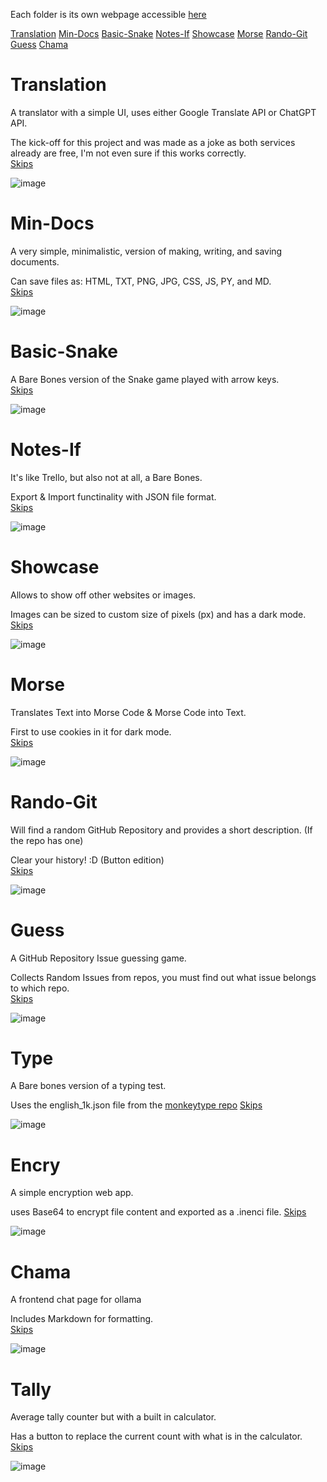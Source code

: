 Each folder is its own webpage accessible [here](https://cellijel.github.io/Websites)

[Translation](#translation)
[Min-Docs](#min-docs)
[Basic-Snake](#basic-snake)
[Notes-If](#notes-if)
[Showcase](#showcase)
[Morse](#morse)
[Rando-Git](#rando-git)
[Guess](#guess)
[Chama](#chama)
# Translation
A translator with a simple UI, uses either Google Translate API or ChatGPT API.

The kick-off for this project and was made as a joke as both services already are free, I'm not even sure if this works correctly.<br>
[Skips](#about-this-repository)

![image](https://github.com/user-attachments/assets/6788faa2-a0ae-40f9-9d9c-0565e7ffdb07)

# Min-Docs
A very simple, minimalistic, version of making, writing, and saving documents.

Can save files as: HTML, TXT, PNG, JPG, CSS, JS, PY, and MD.<br>
[Skips](#about-this-repository)<br>

![image](https://github.com/user-attachments/assets/97d93543-bfd4-4d20-9cc6-aeaf34d41052)

# Basic-Snake
A Bare Bones version of the Snake game played with arrow keys.<br>
[Skips](#about-this-repository)<br>

![image](https://github.com/user-attachments/assets/1b91f4c8-6d83-407a-a867-fc682005cb66)

# Notes-If
It's like Trello, but also not at all, a Bare Bones.

Export & Import functinality with JSON file format.<br>
[Skips](#about-this-repository)<br>

![image](https://github.com/user-attachments/assets/885f31bb-ee79-46f0-8cb7-7dcc9f60ea19)

# Showcase
Allows to show off other websites or images.

Images can be sized to custom size of pixels (px) and has a dark mode.<br>
[Skips](#about-this-repository)<br>

![image](https://github.com/user-attachments/assets/d136a42d-428c-4e70-9110-967c4603d48d)

# Morse
Translates Text into Morse Code & Morse Code into Text.

First to use cookies in it for dark mode.<br>
[Skips](#about-this-repository)<br>

![image](https://github.com/user-attachments/assets/c6661e1a-0fd6-495b-94fa-df1a76113ddb)

# Rando-Git
Will find a random GitHub Repository and provides a short description. (If the repo has one)

Clear your history! :D (Button edition)<br>
[Skips](#about-this-repository)<br>

![image](https://github.com/user-attachments/assets/98e783fe-f428-453c-a754-b0bd21bd8762)

# Guess
A GitHub Repository Issue guessing game.

Collects Random Issues from repos, you must find out what issue belongs to which repo.<br>
[Skips](#about-this-repository)<br>

![image](https://github.com/user-attachments/assets/f8e17444-eb2d-4db5-8ec1-dd8866a0875b)

# Type
A Bare bones version of a typing test.

Uses the english_1k.json file from the [monkeytype repo](https://github.com/monkeytypegame/monkeytype)
[Skips](#about-this-repository)<br>

![image](https://github.com/user-attachments/assets/8b8616da-7091-4933-9d62-b28b96e4094b)

# Encry
A simple encryption web app.

uses Base64 to encrypt file content and exported as a .inenci file.
[Skips](#about-this-repository)<br>

![image](https://github.com/user-attachments/assets/5104b33b-474f-4e55-a660-4851c6562c8b)

# Chama
A frontend chat page for ollama

Includes Markdown for formatting.<br>
[Skips](#about-this-repository)<br>

![image](https://github.com/user-attachments/assets/f3d71406-f71d-4d3c-91c7-e18eb97f4539)

# Tally
Average tally counter but with a built in calculator.

Has a button to replace the current count with what is in the calculator.<br>
[Skips](#about-this-repository)<br>

![image](https://github.com/user-attachments/assets/aa620f20-2350-4fd0-97fc-0f349f6447f5)
